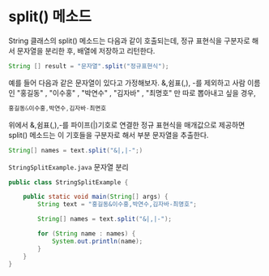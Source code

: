 # split() 메소드

String 클래스의 split() 메소드는 다음과 같이 호출되는데, 정규 표현식을
구분자로 해서 문자열을 분리한 후, 배열에 저장하고 리턴한다.

```java
String [] result = "문자열".split("정규표현식");
```

예를 들어 다음과 같은 문자열이 있다고 가정해보자. &,쉼표(,), -를 제외하고
사람 이름인 "홍길동" , "이수홍"  , "박연수" , "김자바" , "최명호" 만
따로 뽑아내고 싶을 경우, 

```java
홍길동&이수홍,박연수,김자바-최면호
```
위에서 &,쉼표(,),-를 파이프(|)기호로 연결한 정규 표현식을 매개값으로
제공하면 split() 메소드는 이 기호들을 구분자로 해서 부분 문자열을 추출한다.

```java
String[] names = text.split("&|,|-";)
```

`StringSplitExample.java`  문자열 분리

```java
public class StringSplitExample {

    public static void main(String[] args) {
        String text = "홍길동&이수홍,박연수,김자바-최명호";

        String[] names = text.split("&|,|-");

        for (String name : names) {
            System.out.println(name);
        }
    }
}

```